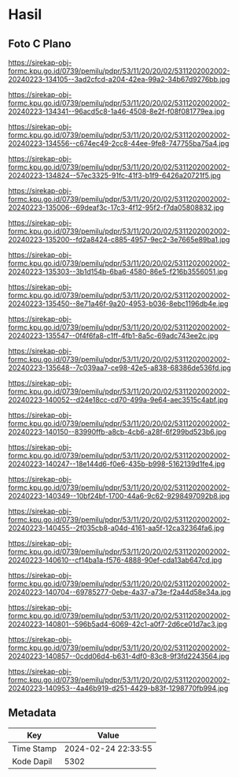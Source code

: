 # Hasil

## Foto C Plano

https://sirekap-obj-formc.kpu.go.id/0739/pemilu/pdpr/53/11/20/20/02/5311202002002-20240223-134105--3ad2cfcd-a204-42ea-99a2-34b67d9276bb.jpg

https://sirekap-obj-formc.kpu.go.id/0739/pemilu/pdpr/53/11/20/20/02/5311202002002-20240223-134341--96acd5c8-1a46-4508-8e2f-f08f081779ea.jpg

https://sirekap-obj-formc.kpu.go.id/0739/pemilu/pdpr/53/11/20/20/02/5311202002002-20240223-134556--c674ec49-2cc8-44ee-9fe8-747755ba75a4.jpg

https://sirekap-obj-formc.kpu.go.id/0739/pemilu/pdpr/53/11/20/20/02/5311202002002-20240223-134824--57ec3325-91fc-41f3-b1f9-6426a20721f5.jpg

https://sirekap-obj-formc.kpu.go.id/0739/pemilu/pdpr/53/11/20/20/02/5311202002002-20240223-135006--69deaf3c-17c3-4f12-95f2-f7da05808832.jpg

https://sirekap-obj-formc.kpu.go.id/0739/pemilu/pdpr/53/11/20/20/02/5311202002002-20240223-135200--fd2a8424-c885-4957-9ec2-3e7665e89ba1.jpg

https://sirekap-obj-formc.kpu.go.id/0739/pemilu/pdpr/53/11/20/20/02/5311202002002-20240223-135303--3b1d154b-6ba6-4580-86e5-f216b3556051.jpg

https://sirekap-obj-formc.kpu.go.id/0739/pemilu/pdpr/53/11/20/20/02/5311202002002-20240223-135450--8e71a46f-9a20-4953-b036-8ebc1196db4e.jpg

https://sirekap-obj-formc.kpu.go.id/0739/pemilu/pdpr/53/11/20/20/02/5311202002002-20240223-135547--0f4f6fa8-c1ff-4fb1-8a5c-69adc743ee2c.jpg

https://sirekap-obj-formc.kpu.go.id/0739/pemilu/pdpr/53/11/20/20/02/5311202002002-20240223-135648--7c039aa7-ce98-42e5-a838-68386de536fd.jpg

https://sirekap-obj-formc.kpu.go.id/0739/pemilu/pdpr/53/11/20/20/02/5311202002002-20240223-140052--d24e18cc-cd70-499a-9e64-aec3515c4abf.jpg

https://sirekap-obj-formc.kpu.go.id/0739/pemilu/pdpr/53/11/20/20/02/5311202002002-20240223-140150--83990ffb-a8cb-4cb6-a28f-6f299bd523b6.jpg

https://sirekap-obj-formc.kpu.go.id/0739/pemilu/pdpr/53/11/20/20/02/5311202002002-20240223-140247--18e144d6-f0e6-435b-b998-5162139d1fe4.jpg

https://sirekap-obj-formc.kpu.go.id/0739/pemilu/pdpr/53/11/20/20/02/5311202002002-20240223-140349--10bf24bf-1700-44a6-9c62-9298497092b8.jpg

https://sirekap-obj-formc.kpu.go.id/0739/pemilu/pdpr/53/11/20/20/02/5311202002002-20240223-140455--2f035cb8-a04d-4161-aa5f-12ca32364fa6.jpg

https://sirekap-obj-formc.kpu.go.id/0739/pemilu/pdpr/53/11/20/20/02/5311202002002-20240223-140610--cf14ba1a-f576-4888-90ef-cda13ab647cd.jpg

https://sirekap-obj-formc.kpu.go.id/0739/pemilu/pdpr/53/11/20/20/02/5311202002002-20240223-140704--69785277-0ebe-4a37-a73e-f2a44d58e34a.jpg

https://sirekap-obj-formc.kpu.go.id/0739/pemilu/pdpr/53/11/20/20/02/5311202002002-20240223-140801--596b5ad4-6069-42c1-a0f7-2d6ce01d7ac3.jpg

https://sirekap-obj-formc.kpu.go.id/0739/pemilu/pdpr/53/11/20/20/02/5311202002002-20240223-140857--0cdd06d4-b631-4df0-83c8-9f3fd2243564.jpg

https://sirekap-obj-formc.kpu.go.id/0739/pemilu/pdpr/53/11/20/20/02/5311202002002-20240223-140953--4a46b919-d251-4429-b83f-1298770fb994.jpg


## Metadata

| Key        | Value               |
| ---------- | ------------------- |
| Time Stamp | 2024-02-24 22:33:55 |
| Kode Dapil | 5302                |



